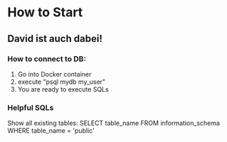 # How to Start

## David ist auch dabei!

### How to connect to DB:

1. Go into Docker container
2. execute "psql mydb my_user"
3. You are ready to execute SQLs

### Helpful SQLs
Show all existing tables:
SELECT table_name FROM information_schema WHERE table_name = 'public'
